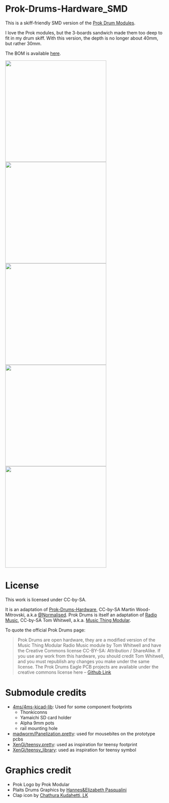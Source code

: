 # Prok-Drums-Hardware_SMD

This is a skiff-friendly SMD version of the [Prok Drum Modules](https://www.thonk.co.uk/product-category/manufacturer/prok-modular/).

I love the Prok modules, but the 3-boards sandwich made them too deep to fit in my drum skiff. With this version, the depth is no longer about 40mm, but rather 30mm.

The BOM is available [here](https://docs.google.com/spreadsheets/d/1c1KMrTJyNZEol4v2nUEALdMR3cYCtEee-Fkws43VOgg/edit?usp=sharing).



<img src="https://user-images.githubusercontent.com/33561374/61171350-b00ee180-a576-11e9-8440-b267d88b50dd.png" width="320px"> <img src="https://user-images.githubusercontent.com/33561374/61171380-172c9600-a577-11e9-9c4f-e35978d8cc01.png" width="320px">
<img src="https://user-images.githubusercontent.com/33561374/61171351-b0a77800-a576-11e9-911d-c62a312ada1d.png" width="320px"> <img src="https://user-images.githubusercontent.com/33561374/61171352-b0a77800-a576-11e9-8955-ddbddfb73814.png" width="320px">
<img src="https://user-images.githubusercontent.com/33561374/61171353-b0a77800-a576-11e9-8679-9d04eb1061a9.png" width="320px">

# License

This work is licensed under CC-by-SA.

It is an adaptation of [Prok-Drums-Hardware](https://github.com/Normalised/Prok-Drums-Hardware), CC-by-SA Martin Wood-Mitrovski, a.k.a [@Normalised](https://github.com/Normalised).
Prok Drums is itself an adaptation of [Radio Music](https://github.com/TomWhitwell/RadioMusic), CC-by-SA Tom Whitwell, a.k.a. [Music Thing Modular](https://musicthing.co.uk/).

To quote the official Prok Drums page:
> Prok Drums are open hardware, they are a modified version of the Music Thing Modular Radio Music module by Tom Whitwell and have the Creative Commons license CC-BY-SA: Attribution / ShareAlike. If you use any work from this hardware, you should credit Tom Whitwell, and you must republish any changes you make under the same license. The Prok Drums Eagle PCB projects are available under the creative commons license here – [Github Link](https://github.com/Normalised/Prok-Drums-Hardware)

# Submodule credits
- [4ms/4ms-kicad-lib](https://github.com/4ms/4ms-kicad-lib): Used for some component footprints
  - Thonkiconns
  - Yamaichi SD card holder
  - Alpha 9mm pots
  - rail mounting hole
- [madworm/Panelization.pretty](madworm/Panelization.pretty): used for mousebites on the prototype pcbs
- [XenGi/teensy.pretty](github.com/XenGi/teensy.pretty): used as inspiration for teensy footprint
- [XenGi/teensy_library](github.com/XenGi/teensy_library): used as inspiration for teensy symbol

# Graphics credit
- Prok Logo by Prok Modular
- Plaits Drums Graphics by [Hannes&Elizabeth Pasqualini](papernoise.net)
- Clap icon by [Chathura Kudahetti, LK](https://thenounproject.com/chathura/)